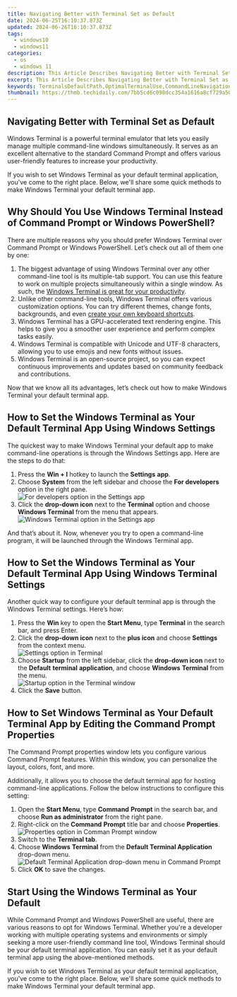 ```yaml
---
title: Navigating Better with Terminal Set as Default
date: 2024-06-25T16:10:37.873Z
updated: 2024-06-26T16:10:37.873Z
tags:
  - windows10
  - windows11
categories:
  - os
  - windows 11
description: This Article Describes Navigating Better with Terminal Set as Default
excerpt: This Article Describes Navigating Better with Terminal Set as Default
keywords: TerminalsDefaultPath,OptimalTerminalUse,CommandLineNavigation,TerminalDefaultsFix,NavigateEfficiently,TerminalSetStandard,DefaultCommandInterface
thumbnail: https://thmb.techidaily.com/7bb5cd6c098dcc354a1616a8cf729a503ba552ba0d30358349d319e43f0bdaa3.jpg
---
```


## Navigating Better with Terminal Set as Default

 Windows Terminal is a powerful terminal emulator that lets you easily manage multiple command-line windows simultaneously. It serves as an excellent alternative to the standard Command Prompt and offers various user-friendly features to increase your productivity.

 If you wish to set Windows Terminal as your default terminal application, you've come to the right place. Below, we'll share some quick methods to make Windows Terminal your default terminal app.

## Why Should You Use Windows Terminal Instead of Command Prompt or Windows PowerShell?

 There are multiple reasons why you should prefer Windows Terminal over Command Prompt or Windows PowerShell. Let’s check out all of them one by one:

1. The biggest advantage of using Windows Terminal over any other command-line tool is its multiple-tab support. You can use this feature to work on multiple projects simultaneously within a single window. As such, the [Windows Terminal is great for your productivity](https://www.makeuseof.com/tag/new-windows-terminal/).
2. Unlike other command-line tools, Windows Terminal offers various customization options. You can try different themes, change fonts, backgrounds, and even [create your own keyboard shortcuts](https://www.makeuseof.com/windows-11-set-up-new-hotkeys/).
3. Windows Terminal has a GPU-accelerated text rendering engine. This helps to give you a smoother user experience and perform complex tasks easily.
4. Windows Terminal is compatible with Unicode and UTF-8 characters, allowing you to use emojis and new fonts without issues.
5. Windows Terminal is an open-source project, so you can expect continuous improvements and updates based on community feedback and contributions.

 Now that we know all its advantages, let’s check out how to make Windows Terminal your default terminal app.

## How to Set the Windows Terminal as Your Default Terminal App Using Windows Settings

 The quickest way to make Windows Terminal your default app to make command-line operations is through the Windows Settings app. Here are the steps to do that:

1. Press the **Win + I** hotkey to launch the **Settings** **app**.
2. Choose **System** from the left sidebar and choose the **For developers** option in the right pane.  
![For developers option in the Settings app](https://static1.makeuseofimages.com/wordpress/wp-content/uploads/2023/07/for-developers-option.jpg)
3. Click the **drop-down icon** next to the **Terminal** option and choose **Windows Terminal** from the menu that appears.  
![Windows Terminal option in the Settings app](https://static1.makeuseofimages.com/wordpress/wp-content/uploads/2023/07/windows-terminal.jpg)

 And that’s about it. Now, whenever you try to open a command-line program, it will be launched through the Windows Terminal app.

## How to Set the Windows Terminal as Your Default Terminal App Using Windows Terminal Settings

 Another quick way to configure your default terminal app is through the Windows Terminal settings. Here’s how:

1. Press the **Win** key to open the **Start Menu**, type **Terminal** in the search bar, and press Enter.
2. Click the **drop-down icon** next to the **plus icon** and choose **Settings** from the context menu.  
![Settings option in Terminal](https://static1.makeuseofimages.com/wordpress/wp-content/uploads/2023/07/settings-option-1.jpg)
3. Choose **Startup** from the left sidebar, click the **drop-down icon** next to the **Default** **terminal** **application**, and choose **Windows** **Terminal** from the menu.  
![Startup option in the Terminal window](https://static1.makeuseofimages.com/wordpress/wp-content/uploads/2023/07/startup-option.jpg)
4. Click the **Save** button.

## How to Set Windows Terminal as Your Default Terminal App by Editing the Command Prompt Properties

 The Command Prompt properties window lets you configure various Command Prompt features. Within this window, you can personalize the layout, colors, font, and more.

 Additionally, it allows you to choose the default terminal app for hosting command-line applications. Follow the below instructions to configure this setting:

1. Open the **Start Menu**, type **Command** **Prompt** in the search bar, and choose **Run as administrator** from the right pane.
2. Right-click on the **Command** **Prompt** title bar and choose **Properties**.  
![Properties option in Comman Prompt window](https://static1.makeuseofimages.com/wordpress/wp-content/uploads/2023/07/properties-option-1.jpg)
3. Switch to the **Terminal tab**.
4. Choose **Windows** **Terminal** from the **Default Terminal Application** drop-down menu.  
![Default Terminal Application drop-down menu in Command Prompt](https://static1.makeuseofimages.com/wordpress/wp-content/uploads/2023/07/default-terminal-application-drop-down-menu.jpg)
5. Click **OK** to save the changes.

## Start Using the Windows Terminal as Your Default

 While Command Prompt and Windows PowerShell are useful, there are various reasons to opt for Windows Terminal. Whether you're a developer working with multiple operating systems and environments or simply seeking a more user-friendly command line tool, Windows Terminal should be your default terminal application. You can easily set it as your default terminal app using the above-mentioned methods.

 If you wish to set Windows Terminal as your default terminal application, you've come to the right place. Below, we'll share some quick methods to make Windows Terminal your default terminal app.



<ins class="adsbygoogle"
      style="display:block"
      data-ad-client="ca-pub-7571918770474297"
      data-ad-slot="8358498916"
      data-ad-format="auto"
      data-full-width-responsive="true"></ins>